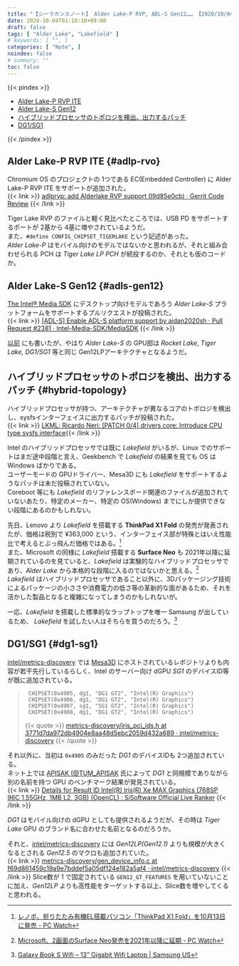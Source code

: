 ```yaml
---
title: "【シーラカンスノート】 Alder Lake-P RVP, ADL-S Gen12…… 【2020/10/04】"
date: 2020-10-04T01:10:10+09:00
draft: false
tags: [ "Alder_Lake", "Lakefield" ]
# keywords: [ "", ]
categories: [ "Note", ]
noindex: false
# summary: ""
toc: false
---
```


{{< pindex >}}

 * [Alder Lake-P RVP ITE](#adlp-rvo)
 * [Alder Lake-S Gen12](#adls-gen12)
 * [ハイブリッドプロセッサのトポロジを検出、出力するパッチ](#hybrid-topology)
 * [DG1/SG1](#dg1-sg1)

{{< /pindex >}}

## Alder Lake-P RVP ITE {#adlp-rvo}
Chromium OS のプロジェクトの 1つである EC(Embedded Controller) に Alder Lake-P RVP ITE をサポートが追加された。  
{{< link >}} [adlprvp: add Alderlake RVP support (I9d85e0cb) · Gerrit Code Review](https://chromium-review.googlesource.com/c/chromiumos/platform/ec/+/2435177) {{< /link >}}

Tiger Lake RVP のファイルと軽く見比べたところでは、USB PD をサポートするポートが 2基から 4基に増やされているようだ。  
また、`#define CONFIG_CHIPSET_TIGERLAKE` という記述があった。  
*Alder Lake-P* はモバイル向けのモデルではないかと思われるが、それと組み合わせられる PCH は *Tiger Lake LP PCH* が続投するのか、それとも仮のコードか。  

## Alder Lake-S Gen12 {#adls-gen12}

[The Intel® Media SDK](https://github.com/Intel-Media-SDK/MediaSDK) にデスクトップ向けモデルであろう *Alder Lake-S* プラットフォームをサポートするプルリクエストが投稿された。  
{{< link >}} [[ADL-S] Enable ADL-S platform support by aidan2020sh · Pull Request #2381 · Intel-Media-SDK/MediaSDK](https://github.com/Intel-Media-SDK/MediaSDK/pull/2381/files) {{< /link >}}

[以前](/posts/2020/09/14/intel-adls-gen12-gpu/) にも書いたが、やはり *Alder Lake-S* の GPU部は *Rocket Lake, Tiger Lake, DG1/SG1* 等と同じ Gen12LPアーキテクチャとなるようだ。  

## ハイブリッドプロセッサのトポロジを検出、出力するパッチ {#hybrid-topology}

ハイブリッドプロセッサが持つ、アーキテクチャが異なるコアのトポロジを検出し、sysfsインターフェイスに出力するパッチが投稿された。  
{{< link >}} [LKML: Ricardo Neri: [PATCH 0/4] drivers core: Introduce CPU type sysfs interface](https://lkml.org/lkml/2020/10/2/1208){{< /link >}}

Intel のハイブリッドプロセッサでは既に *Lakefield* がいるが、Linux でのサポートはまだ途中段階と言え、Geekbench で *Lakefield* の結果を見ても OS は Windows ばかりである。  
ユーザーモードの GPUドライバー、Mesa3D にも *Lakefield* をサポートするようなパッチは未だ投稿されていない。  
Coreboot 等にも *Lakefield* のリファレンスボード関連のファイルが追加されていないあたり、特定のメーカー、特定の OS(Windows) までにしか提供できない段階にあるのかもしれない。  

先日、Lenovo より *Lakefield* を搭載する **ThinkPad X1 Fold** の発売が発表されたが、価格は税別で &yen;363,000 という、インターフェイス部が特殊とはいえ性能比で考えるとぶっ飛んだ価格ではある。[^lenovo-lkf]  
また、Microsoft の同様に *Lakefield* 搭載する **Surface Neo** も 2021年以降に延期されているのを見ていると、*Lakefield* は実験的なハイブリッドプロセッサであり、*Alder Lake* から本格的な段階に入るのではないかと思える。[^ms-lkf]  
*Lakefield* はハイブリッドプロセッサであること以外に、3Dパッケージング技術によるパッケージの小ささや消費電力の低さ等の革新的な面があるため、それを活かした製品となると複雑になってしまうのかもしれないが。  

一応、*Lakefield* を搭載した標準的なラップトップを唯一 Samsung が出しているため、 *Lakefield* を試したい人はそちらを買うのだろう。[^samsung-lkf]  

[^lenovo-lkf]: [レノボ、折りたたみ有機EL搭載パソコン「ThinkPad X1 Fold」を10月13日に発売 - PC Watch](https://pc.watch.impress.co.jp/docs/news/1278746.html)
[^ms-lkf]: [Microsoft、2画面のSurface Neo発売を2021年以降に延期 - PC Watch](https://pc.watch.impress.co.jp/docs/news/1250856.html)
[^samsung-lkf]: [Galaxy Book S Wifi – 13” Gigabit Wifi Laptop | Samsung US](https://www.samsung.com/us/computing/windows-laptops/galaxy-book-s/wi-fi/)

## DG1/SG1 {#dg1-sg1}

[intel/metrics-discovery](https://github.com/intel/metrics-discovery) では [Mesa3D](https://gitlab.freedesktop.org/mesa/mesa) にホストされているレポジトリよりも内容が若干先行しているらしく、Intel のサーバー向け dGPU *SG1* のデバイスID等が既に追加されている。  

 >      CHIPSET(0x4905, dg1, "DG1 GT2", "Intel(R) Graphics")
 >      CHIPSET(0x4906, dg1, "DG1 GT2", "Intel(R) Graphics")
 >      CHIPSET(0x4907, sg1, "SG1 GT2", "Intel(R) Graphics")
 >      CHIPSET(0x4908, dg1, "DG1 GT2", "Intel(R) Graphics")
 >
 > {{< quote >}} [metrics-discovery/iris_pci_ids.h at 3771d7da972db4904e8aa48d5ebc2059d432a689 · intel/metrics-discovery](https://github.com/intel/metrics-discovery/blob/3771d7da972db4904e8aa48d5ebc2059d432a689/external/mesa/include/pci_ids/iris_pci_ids.h) {{< /quote >}}

それ以外に、当初は `0x4905` のみだった *DG1* のデバイスIDも 2つ追加されている。  
ネット上では [APISAK (@TUM_APISAK](https://twitter.com/TUM_APISAK) 氏によって *DG1* と同規模でありながら別の名前を持つ GPU のベンチマーク結果が発見されている。  
{{< link >}} [Details for Result ID Intel(R) Iris(R) Xe MAX Graphics (768SP 96C 1.55GHz, 1MB L2, 3GB) (OpenCL) : SiSoftware Official Live Ranker](https://ranker.sisoftware.co.uk/show_run.php?q=c2ffcdf4d2b3d2efdae9daefdce9cfbd80b096f396ab9bbdcef3cb&l=en) {{< /link >}}

*DG1* はモバイル向けの dGPU としても提供されるようだが、その時は *Tiger Lake* GPU のブランド名に合わせた名前となるのだろうか。  

それと、[intel/metrics-discovery](https://github.com/intel/metrics-discovery) には *Gen12LP(Gen12.1)* よりも規模が大きくなるとされる *Gen12.5* のマクロも追加されていた。  
{{< link >}} [metrics-discovery/gen_device_info.c at f69d861459c19a9e7bddef5a05df124e182a5af4 · intel/metrics-discovery](https://github.com/intel/metrics-discovery/blob/f69d861459c19a9e7bddef5a05df124e182a5af4/external/mesa/src/intel/dev/gen_device_info.c#L1036) {{< /link >}}
Slice数が 1 で固定されている `GEN12_GT_FEATURES` を用いていないことに加え、*Gen12LP* よりも高性能をターゲットする以上、Slice数を増やしてくると思われる。  


